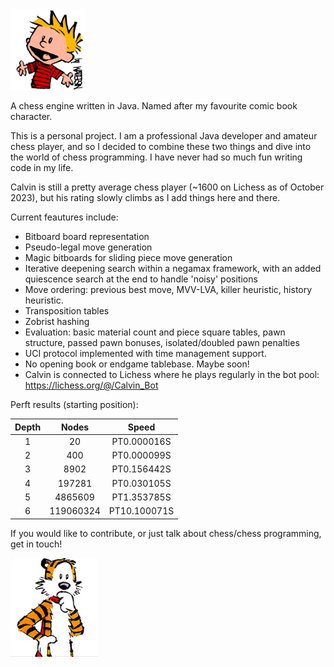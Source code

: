 <img src="src/main/resources/calvin.png" width="120">

A chess engine written in Java. Named after my favourite comic book character.

This is a personal project. I am a professional Java developer and amateur chess player, and so I decided to combine these two things and dive into the world of chess programming. I have never had so much fun writing code in my life.

Calvin is still a pretty average chess player (~1600 on Lichess as of October 2023), but his rating slowly climbs as I add things here and there. 

Current feautures include:

- Bitboard board representation
- Pseudo-legal move generation
- Magic bitboards for sliding piece move generation
- Iterative deepening search within a negamax framework, with an added quiescence search at the end to handle 'noisy' positions
- Move ordering: previous best move, MVV-LVA, killer heuristic, history heuristic.
- Transposition tables
- Zobrist hashing
- Evaluation: basic material count and piece square tables, pawn structure, passed pawn bonuses, isolated/doubled pawn penalties
- UCI protocol implemented with time management support.
- No opening book or endgame tablebase. Maybe soon!
- Calvin is connected to Lichess where he plays regularly in the bot pool: https://lichess.org/@/Calvin_Bot

Perft results (starting position):

| 	Depth	 | 	Nodes	 | 	Speed	 | 
| 	:-----:	 | 	:-----:	 | 	:-----:	 | 
| 1     | 20        | PT0.000016S  |
| 2     | 400       | PT0.000099S  |
| 3     | 8902      | PT0.156442S  |
| 4     | 197281    | PT0.030105S  |
| 5     | 4865609   | PT1.353785S  |
| 6     | 119060324 | PT10.100071S |

If you would like to contribute, or just talk about chess/chess programming, get in touch!

<img src="src/main/resources/hobbes.png" width="140">
